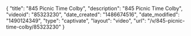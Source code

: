 {
    "title": "845 Picnic Time Colby",
    "description": "845 Picnic Time Colby",
    "videoid": "85323230",
    "date_created": "1486674516",
    "date_modified": "1490124349",
    "type": "captivate",
    "layout": "video",
    "url": "\/v\/845-picnic-time-colby\/85323230"
}